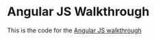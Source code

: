 # Angular JS Walkthrough

This is the code for the [Angular JS walkthrough](https://github.com/makersacademy/Walkthroughs/blob/master/angularjs.md)
